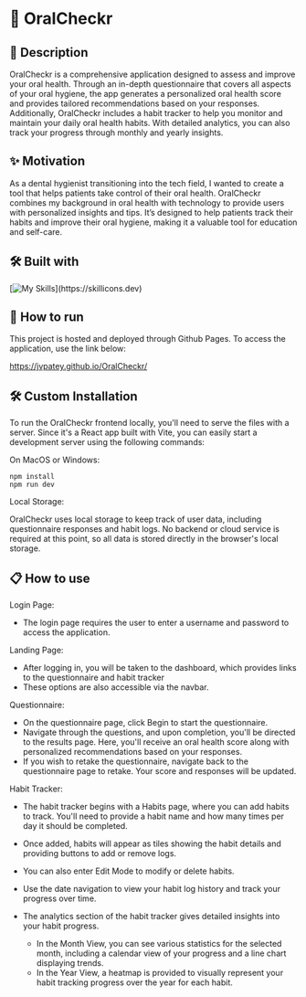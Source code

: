 # 🦷 OralCheckr

## 📝 Description
OralCheckr is a comprehensive application designed to assess and improve your oral health. Through an in-depth questionnaire that covers all aspects of your oral hygiene, the app generates a personalized oral health score and provides tailored recommendations based on your responses. Additionally, OralCheckr includes a habit tracker to help you monitor and maintain your daily oral health habits. With detailed analytics, you can also track your progress through monthly and yearly insights.

## ✨ Motivation
As a dental hygienist transitioning into the tech field, I wanted to create a tool that helps patients take control of their oral health. OralCheckr combines my background in oral health with technology to provide users with personalized insights and tips. It’s designed to help patients track their habits and improve their oral hygiene, making it a valuable tool for education and self-care.

## 🛠️ Built with
[![My Skills](https://skillicons.dev/icons?i=react,vite,ts,styledcomponents,bootstrap,)](https://skillicons.dev)

## 🚀 How to run
This project is hosted and deployed through Github Pages. To access the application, use the link below:

https://jvpatey.github.io/OralCheckr/

## 🛠️ Custom Installation
To run the OralCheckr frontend locally, you'll need to serve the files with a server. 
Since it's a React app built with Vite, you can easily start a development server using the following commands:

On MacOS or Windows:

```
npm install
npm run dev
```
Local Storage:

OralCheckr uses local storage to keep track of user data, including questionnaire responses and habit logs. No backend or cloud service is required at this point, so all data is stored directly in the browser's local storage.

## 📋 How to use
Login Page:
- The login page requires the user to enter a username and password to access the application.

Landing Page:
- After logging in, you will be taken to the dashboard, which provides links to the questionnaire and habit tracker
- These options are also accessible via the navbar.

Questionnaire:
- On the questionnaire page, click Begin to start the questionnaire.
- Navigate through the questions, and upon completion, you'll be directed to the results page. Here, you'll receive an oral health score along with personalized recommendations based on your responses.
- If you wish to retake the questionnaire, navigate back to the questionnaire page to retake. Your score and responses will be updated.

Habit Tracker:
- The habit tracker begins with a Habits page, where you can add habits to track. You'll need to provide a habit name and how many times per day it should be completed.
- Once added, habits will appear as tiles showing the habit details and providing buttons to add or remove logs.
- You can also enter Edit Mode to modify or delete habits.
- Use the date navigation to view your habit log history and track your progress over time.

- The analytics section of the habit tracker gives detailed insights into your habit progress.
  - In the Month View, you can see various statistics for the selected month, including a calendar view of your progress and a line chart displaying trends.
  - In the Year View, a heatmap is provided to visually represent your habit tracking progress over the year for each habit.
